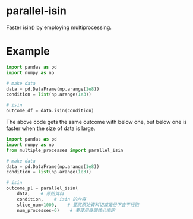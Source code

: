# parallel-isin
Faster isin() by employing multiprocessing.

# Example
```python
import pandas as pd
import numpy as np

# make data
data = pd.DataFrame(np.arange(1e8))
condition = list(np.arange(1e3))

# isin
outcome_df = data.isin(condition)
```
The above code gets the same outcome with below one, but below one is faster when the size of data is large.
```python
import pandas as pd
import numpy as np
from multiple_processes import parallel_isin

# make data
data = pd.DataFrame(np.arange(1e8))
condition = list(np.arange(1e3))

# isin
outcome_pl = parallel_isin(
    data,    # 原始資料
    condition,    # isin 的內容
    slice_num=1000,    # 要將原始資料切成幾份下去平行跑
    num_processes=6)    # 要使用幾個核心來跑
```
